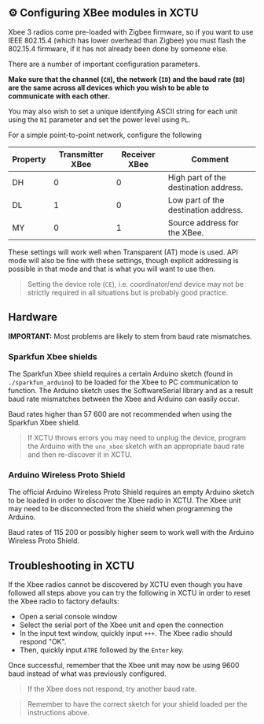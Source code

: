 ## :gear: Configuring XBee modules in XCTU

Xbee 3 radios come pre-loaded with Zigbee firmware, so if you want to use IEEE 802.15.4 (which has lower overhead than Zigbee) you must flash the 802.15.4 firmware, if it has not already been done by someone else.

There are a number of important configuration parameters.

**Make sure that the channel (`CH`), the network (`ID`) and the baud rate (`BD`) are the same across all devices which you wish to be able to communicate with each other.**

You may also wish to set a unique identifying ASCII string for each unit using the `NI` parameter and set the power level using `PL`.

For a simple point-to-point network, configure the following

Property | Transmitter XBee      |	Receiver XBee           | Comment
---------|-----------------------|--------------------------|---------
DH 	     | 0       	             | 0       	                | High part of the destination address.
DL 	     | 1                     | 0                        | Low part of the destination address.
MY 	     | 0                     | 1                        | Source address for the XBee.

These settings will work well when Transparent (AT) mode is used. 
API mode will also be fine with these settings, though explicit addressing is possible in that mode and that is what you will want to use then.

> Setting the device role (`CE`), i.e. coordinator/end device may not be strictly required in all situations but is probably good practice.

## Hardware

**IMPORTANT:** Most problems are likely to stem from baud rate mismatches.

### Sparkfun Xbee shields

The Sparkfun Xbee shield requires a certain Arduino sketch (found in `./sparkfun_arduino`) to be loaded for the Xbee to PC communication to function. The Arduino sketch uses the SoftwareSerial library and as a result baud rate mismatches between the Xbee and Arduino can easily occur.

Baud rates higher than 57 600 are not recommended when using the Sparkfun Xbee shield. 

> If XCTU throws errors you may need to unplug the device, program the Arduino with the `uno_xbee` sketch with an appropriate baud rate and then re-discover it in XCTU.

### Arduino Wireless Proto Shield

The official Arduino Wireless Proto Shield requires an empty Arduino sketch to be loaded in order to discover the Xbee radio in XCTU. 
The Xbee unit may need to be disconnected from the shield when programming the Arduino.

Baud rates of 115 200 or possibly higher seem to work well with the Arduino Wireless Proto Shield.

## Troubleshooting in XCTU

If the Xbee radios cannot be discovered by XCTU even though you have followed all steps above you can try the following in XCTU in order to reset the Xbee radio to factory defaults: 

- Open a serial console window 
- Select the serial port of the Xbee unit and open the connection
- In the input text window, quickly input `+++`. The Xbee radio should respond "OK".
- Then, quickly input `ATRE` followed by the `Enter` key.

Once successful, remember that the Xbee unit may now be using 9600 baud instead of what was previously configured.

> If the Xbee does not respond, try another baud rate.

> Remember to have the correct sketch for your shield loaded per the instructions above.

